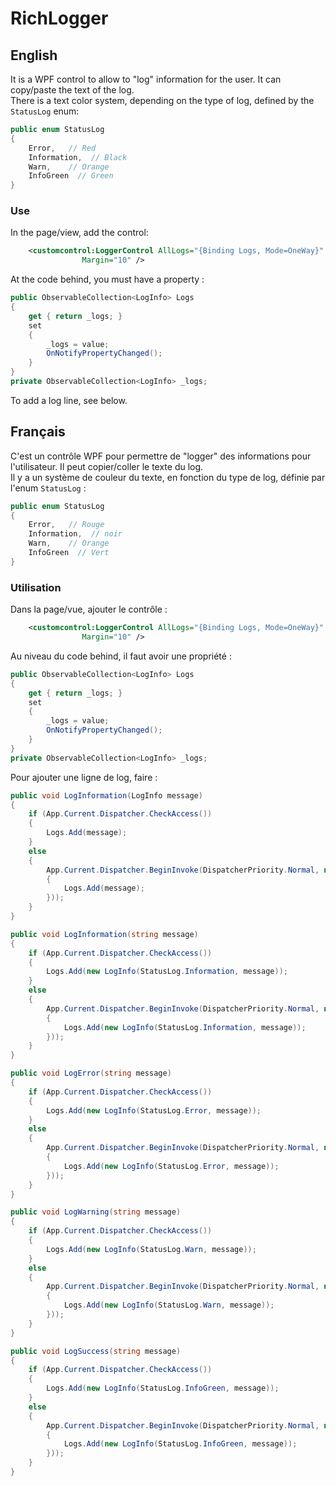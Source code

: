 # RichLogger

## English
It is a WPF control to allow to "log" information for the user. It can copy/paste the text of the log.  
There is a text color system, depending on the type of log, defined by the `StatusLog` enum:
```csharp
public enum StatusLog
{
    Error,   // Red
    Information,  // Black
    Warn,    // Orange
    InfoGreen  // Green
}
```

### Use
In the page/view, add the control:  
```xml
	<customcontrol:LoggerControl AllLogs="{Binding Logs, Mode=OneWay}"
				Margin="10" />
```  
At the code behind, you must have a property :  

```csharp
public ObservableCollection<LogInfo> Logs
{
    get { return _logs; }
    set
    {
        _logs = value;
        OnNotifyPropertyChanged();
    }
}
private ObservableCollection<LogInfo> _logs;
```  
To add a log line, see below.  

## Français
C'est un contrôle WPF pour permettre de "logger" des informations pour l'utilisateur. Il peut copier/coller le texte du log.  
Il y a un système de couleur du texte, en fonction du type de log, définie par l'enum `StatusLog` :

```csharp
public enum StatusLog
{
    Error,   // Rouge
    Information,  // noir
    Warn,    // Orange
    InfoGreen  // Vert
}
```

### Utilisation
Dans la page/vue, ajouter le contrôle : 
```xml
	<customcontrol:LoggerControl AllLogs="{Binding Logs, Mode=OneWay}"
				Margin="10" />
```  
Au niveau du code behind, il faut avoir une propriété :

```csharp
public ObservableCollection<LogInfo> Logs
{
    get { return _logs; }
    set
    {
        _logs = value;
        OnNotifyPropertyChanged();
    }
}
private ObservableCollection<LogInfo> _logs;
```  
Pour ajouter une ligne de log, faire :  
```csharp
public void LogInformation(LogInfo message)
{
    if (App.Current.Dispatcher.CheckAccess())
    {
        Logs.Add(message);
    }
    else
    {
        App.Current.Dispatcher.BeginInvoke(DispatcherPriority.Normal, new Action(() =>
        {
            Logs.Add(message);
        }));
    }
}

public void LogInformation(string message)
{
    if (App.Current.Dispatcher.CheckAccess())
    {
        Logs.Add(new LogInfo(StatusLog.Information, message));
    }
    else
    {
        App.Current.Dispatcher.BeginInvoke(DispatcherPriority.Normal, new Action(() =>
        {
            Logs.Add(new LogInfo(StatusLog.Information, message));
        }));
    }
}

public void LogError(string message)
{
    if (App.Current.Dispatcher.CheckAccess())
    {
        Logs.Add(new LogInfo(StatusLog.Error, message));
    }
    else
    {
        App.Current.Dispatcher.BeginInvoke(DispatcherPriority.Normal, new Action(() =>
        {
            Logs.Add(new LogInfo(StatusLog.Error, message));
        }));
    }
}

public void LogWarning(string message)
{
    if (App.Current.Dispatcher.CheckAccess())
    {
        Logs.Add(new LogInfo(StatusLog.Warn, message));
    }
    else
    {
        App.Current.Dispatcher.BeginInvoke(DispatcherPriority.Normal, new Action(() =>
        {
            Logs.Add(new LogInfo(StatusLog.Warn, message));
        }));
    }
}

public void LogSuccess(string message)
{
    if (App.Current.Dispatcher.CheckAccess())
    {
        Logs.Add(new LogInfo(StatusLog.InfoGreen, message));
    }
    else
    {
        App.Current.Dispatcher.BeginInvoke(DispatcherPriority.Normal, new Action(() =>
        {
            Logs.Add(new LogInfo(StatusLog.InfoGreen, message));
        }));
    }
}
```
